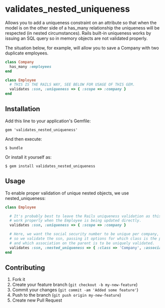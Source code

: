 # validates_nested_uniqueness
Allows you to add a uniqueness constraint on an attribute so that when the model 
is on the other side of a has_many relationship the uniqueness will be respected 
(in nested circumstances).  Rails built-in uniqueness works by issuing an SQL 
query so in memory objects are not validated properly.

The situation below, for example, will allow you to save a Company with two
duplicate employees.

```ruby
class Company
  has_many :employees
end

class Employee
  # THIS IS THE RAILS WAY, SEE BELOW FOR USAGE OF THIS GEM.
  validates :ssn, :uniqueness => { :scope => :company }
end
```

## Installation

Add this line to your application's Gemfile:

    gem 'validates_nested_uniqueness'

And then execute:

    $ bundle

Or install it yourself as:

    $ gem install validates_nested_uniqueness

## Usage

To enable proper validation of unique nested objects, we use nested_uniqueness:
```ruby
class Employee

  # It's probably best to leave the Rails uniqueness validation as this will
  # work properly when the Employee is being updated directly.
  validates :ssn, :uniqueness => { :scope => :company }

  # Here, we want the social security number to be unique per company,
  # so we validate the ssn, passing it options for which class is the parent
  # and which association on the parent is to be uniquely validated.
  validates :ssn, :nested_uniqueness => { :class => 'Company', :association => :employees }
end
```


## Contributing

1. Fork it
2. Create your feature branch (`git checkout -b my-new-feature`)
3. Commit your changes (`git commit -am 'Added some feature'`)
4. Push to the branch (`git push origin my-new-feature`)
5. Create new Pull Request
